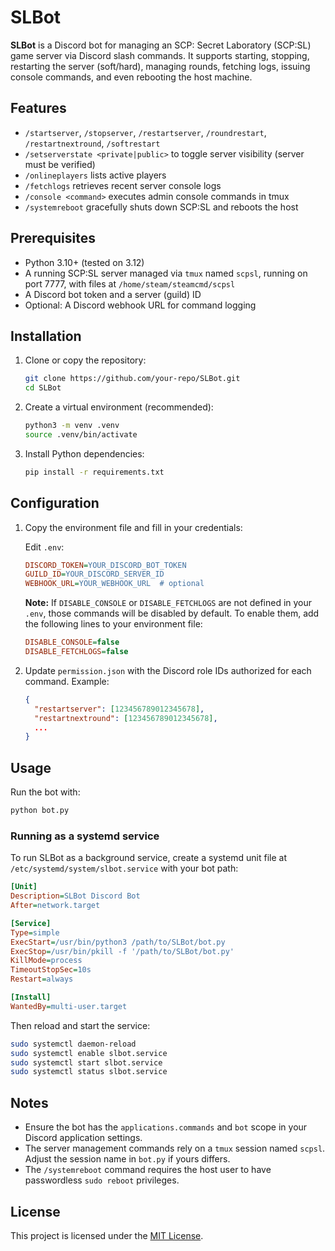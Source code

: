 # SLBot

**SLBot** is a Discord bot for managing an SCP: Secret Laboratory (SCP:SL) game server via Discord slash commands. It supports starting, stopping, restarting the server (soft/hard), managing rounds, fetching logs, issuing console commands, and even rebooting the host machine.

## Features

- `/startserver`, `/stopserver`, `/restartserver`, `/roundrestart`, `/restartnextround`, `/softrestart`
- `/setserverstate <private|public>` to toggle server visibility (server must be verified)
- `/onlineplayers` lists active players
- `/fetchlogs` retrieves recent server console logs
- `/console <command>` executes admin console commands in tmux
- `/systemreboot` gracefully shuts down SCP:SL and reboots the host

## Prerequisites

- Python 3.10+ (tested on 3.12)
- A running SCP:SL server managed via `tmux` named `scpsl`, running on port 7777, with files at `/home/steam/steamcmd/scpsl`
- A Discord bot token and a server (guild) ID
- Optional: A Discord webhook URL for command logging

## Installation

1. Clone or copy the repository:
   ```bash
   git clone https://github.com/your-repo/SLBot.git
   cd SLBot
   ```
2. Create a virtual environment (recommended):
   ```bash
   python3 -m venv .venv
   source .venv/bin/activate
   ```
3. Install Python dependencies:
   ```bash
   pip install -r requirements.txt
   ```

## Configuration

1. Copy the environment file and fill in your credentials:
   
   Edit `.env`:
   ```ini
   DISCORD_TOKEN=YOUR_DISCORD_BOT_TOKEN
   GUILD_ID=YOUR_DISCORD_SERVER_ID
   WEBHOOK_URL=YOUR_WEBHOOK_URL  # optional
   ```
   **Note:** If `DISABLE_CONSOLE` or `DISABLE_FETCHLOGS` are not defined in your `.env`, those commands will be disabled by default. To enable them, add the following lines to your environment file:
   ```ini
   DISABLE_CONSOLE=false
   DISABLE_FETCHLOGS=false
   ```
2. Update `permission.json` with the Discord role IDs authorized for each command. Example:
   ```json
   {
     "restartserver": [123456789012345678],
     "restartnextround": [123456789012345678],
     ...
   }
   ```

## Usage

Run the bot with:
```bash
python bot.py
```

### Running as a systemd service

To run SLBot as a background service, create a systemd unit file at `/etc/systemd/system/slbot.service` with your bot path:

```ini
[Unit]
Description=SLBot Discord Bot
After=network.target

[Service]
Type=simple
ExecStart=/usr/bin/python3 /path/to/SLBot/bot.py
ExecStop=/usr/bin/pkill -f '/path/to/SLBot/bot.py'
KillMode=process
TimeoutStopSec=10s
Restart=always

[Install]
WantedBy=multi-user.target
```

Then reload and start the service:
```bash
sudo systemctl daemon-reload
sudo systemctl enable slbot.service
sudo systemctl start slbot.service
sudo systemctl status slbot.service
```

## Notes

- Ensure the bot has the `applications.commands` and `bot` scope in your Discord application settings.
- The server management commands rely on a `tmux` session named `scpsl`. Adjust the session name in `bot.py` if yours differs.
- The `/systemreboot` command requires the host user to have passwordless `sudo reboot` privileges.

## License

This project is licensed under the [MIT License](LICENSE).
